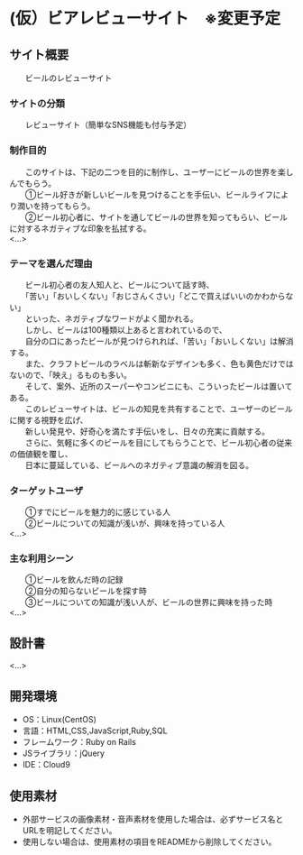 # (仮）ビアレビューサイト　※変更予定

## サイト概要
　　ビールのレビューサイト
　　
### サイトの分類
　　レビューサイト（簡単なSNS機能も付与予定）
　　
### 制作目的
　　このサイトは、下記の二つを目的に制作し、ユーザーにビールの世界を楽しんでもらう。<br>
　　①ビール好きが新しいビールを見つけることを手伝い、ビールライフにより潤いを持ってもらう。<br>
　　②ビール初心者に、サイトを通してビールの世界を知ってもらい、ビールに対するネガティブな印象を払拭する。<br>
<...>

### テーマを選んだ理由
　　ビール初心者の友人知人と、ビールについて話す時、<br>
　　「苦い」「おいしくない」「おじさんくさい」「どこで買えばいいのかわからない」<br>
　　といった、ネガティブなワードがよく聞かれる。<br>
　　しかし、ビールは100種類以上あると言われているので、<br>
　　自分の口にあったビールが見つけられれば、「苦い」「おいしくない」は解消する。<br>
　　また、クラフトビールのラベルは斬新なデザインも多く、色も黄色だけではないので、「映え」るものも多い。<br>
　　そして、案外、近所のスーパーやコンビニにも、こういったビールは置いてある。<br>
　　このレビューサイトは、ビールの知見を共有することで、ユーザーのビールに関する視野を広げ、<br>
　　新しい発見や、好奇心を満たす手伝いをし、日々の充実に貢献する。<br>
　　さらに、気軽に多くのビールを目にしてもらうことで、ビール初心者の従来の価値観を覆し、<br>
　　日本に蔓延している、ビールへのネガティブ意識の解消を図る。<br>

### ターゲットユーザ
　　①すでにビールを魅力的に感じている人<br>
　　②ビールについての知識が浅いが、興味を持っている人<br>
<...>

### 主な利用シーン
　　①ビールを飲んだ時の記録<br>
　　②自分の知らないビールを探す時<br>
　　③ビールについての知識が浅い人が、ビールの世界に興味を持った時<br>
<...>

## 設計書
<...>

## 開発環境
- OS：Linux(CentOS)
- 言語：HTML,CSS,JavaScript,Ruby,SQL
- フレームワーク：Ruby on Rails
- JSライブラリ：jQuery
- IDE：Cloud9

## 使用素材
- 外部サービスの画像素材・音声素材を使用した場合は、必ずサービス名とURLを明記してください。
- 使用しない場合は、使用素材の項目をREADMEから削除してください。
